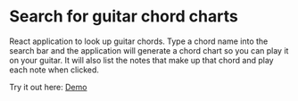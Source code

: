 # Search for guitar chord charts

React application to look up guitar chords. Type a chord name into the search bar and the application will generate a chord chart so you can play it on your guitar. It will also list the notes that make up that chord and play each note when clicked.

Try it out here: [Demo](https://stevewarner.github.io/chord-router/)
